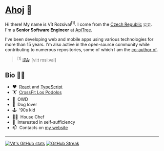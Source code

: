 # [Ahoj](https://en.wiktionary.org/wiki/ahoj#Czech) 👋

Hi there! My name is Vít Rozsíval<sup>[1]</sup>. I come from the [Czech Republic](https://en.wikipedia.org/wiki/Czech_Republic) 🇨🇿. I'm a **Senior Software Engineer** at [ApiTree](https://github.com/apitreecz).

I've been developing web and mobile apps using various technologies for more than 15 years. I'm also active in the open-source community while contributing to numerous repositories, some of which I am the [co-author of](https://github.com/wavevision).

> <sup>[1]</sup> <a href="https://en.wikipedia.org/wiki/International_Phonetic_Alphabet">IPA</a>: [viːt rosiːval]

## Bio 💁‍♂️

- ♥️ &nbsp;[React](https://github.com/facebook/react) and [TypeScript](https://github.com/microsoft/TypeScript)
- 🏋️ &nbsp;[CrossFit Los Podolos](https://lospodolos.cz)
- 🤿 &nbsp;OWD
- 🐶 &nbsp;Dog lover
- 🕹️ &nbsp;'90s kid
- 👨‍🍳 &nbsp;House Chef
- 🌱 &nbsp;Interested in self-sufficiency
- 📫 &nbsp;Contacts on [my website](http://vitrozsival.cz)

---

[![Vít's GitHub stats](https://github-readme-stats-vitrozsival.vercel.app/api?username=rozsival&theme=dark&show_icons=true&include_all_commits=true&v=20230116)](https://github.com/anuraghazra/github-readme-stats)
[![GitHub Streak](https://streak-stats.demolab.com?user=rozsival&theme=dark&border_radius=4)](https://git.io/streak-stats)

